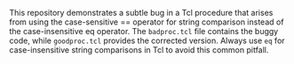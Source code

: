 This repository demonstrates a subtle bug in a Tcl procedure that arises from using the case-sensitive == operator for string comparison instead of the case-insensitive eq operator.  The `badproc.tcl` file contains the buggy code, while `goodproc.tcl` provides the corrected version.  Always use `eq` for case-insensitive string comparisons in Tcl to avoid this common pitfall.